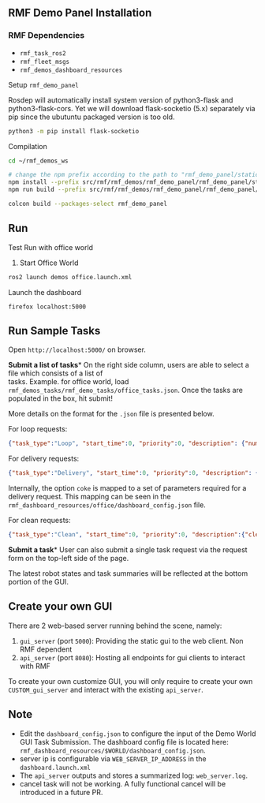 ## RMF Demo Panel Installation

### RMF Dependencies
 - `rmf_task_ros2`
 - `rmf_fleet_msgs`
 - `rmf_demos_dashboard_resources`

Setup `rmf_demo_panel`

Rosdep will automatically install system version of python3-flask and python3-flask-cors. Yet we will download flask-socketio (5.x) separately via pip since the ubutuntu packaged version is too old.
```bash
python3 -m pip install flask-socketio
```

Compilation
```bash
cd ~/rmf_demos_ws

# change the npm prefix according to the path to "rmf_demo_panel/static/"
npm install --prefix src/rmf/rmf_demos/rmf_demo_panel/rmf_demo_panel/static/
npm run build --prefix src/rmf/rmf_demos/rmf_demo_panel/rmf_demo_panel/static/

colcon build --packages-select rmf_demo_panel
```

## Run 
Test Run with office world

1. Start Office World
```bash
ros2 launch demos office.launch.xml
```
Launch the dashboard
```
firefox localhost:5000
```

## Run Sample Tasks

Open `http://localhost:5000/` on browser.


**Submit a list of tasks***
On the right side column, users are able to select a file which consists of a list of  
tasks. Example. for office world, load `rmf_demos_tasks/rmf_demo_tasks/office_tasks.json`. 
Once the tasks are populated in the box, hit submit!

More details on the format for the `.json` file is presented below.

For loop requests:
```json
{"task_type":"Loop", "start_time":0, "priority":0, "description": {"num_loops":5, "start_name":"coe", "finish_name":"lounge"}}
```

For delivery requests:
```json
{"task_type":"Delivery", "start_time":0, "priority":0, "description": {"option": "coke"}}
```
Internally, the option `coke` is mapped to a set of parameters required for a delivery request. This mapping can be seen in the `rmf_dashboard_resources/office/dashboard_config.json` file.

For clean requests:
```json
{"task_type":"Clean", "start_time":0, "priority":0, "description":{"cleaning_zone":"zone_2"}}
```

**Submit a task***
User can also submit a single task request via the request form on the top-left side of the page.

The latest robot states and task summaries will be reflected at the bottom portion of the GUI.

## Create your own GUI

There are 2 web-based server running behind the scene, namely:

1. `gui_server` (port `5000`): Providing the static gui to the web client. Non RMF dependent
2. `api_server` (port `8080`): Hosting all endpoints for gui clients to interact with RMF

To create your own customize GUI, you will only require to create your own `CUSTOM_gui_server` 
and interact with the existing `api_server`.

## Note
- Edit the `dashboard_config.json` to configure the input of the Demo World GUI Task Submission.
The dashboard config file is located here: `rmf_dashboard_resources/$WORLD/dashboard_config.json`.
- server ip is configurable via `WEB_SERVER_IP_ADDRESS` in the `dashboard.launch.xml`
- The `api_server` outputs and stores a summarized log: `web_server.log`.
- cancel task will not be working. A fully functional cancel will be introduced in a future PR.
